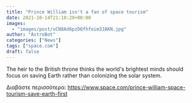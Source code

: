 ```yaml
---
title: "Prince William isn't a fan of space tourism"
date: 2021-10-14T21:10:29+00:00
images:
  - "images/post/uCN8Ad6pzDQfhfoim3JAKN.jpg"
author: "AstroBot"
categories: ["News"]
tags: ["space.com"]
draft: false
---
```


The heir to the British throne thinks the world's brightest minds should focus on saving Earth rather than colonizing the solar system. 

Διαβάστε περισσότερα: https://www.space.com/prince-william-space-tourism-save-earth-first
